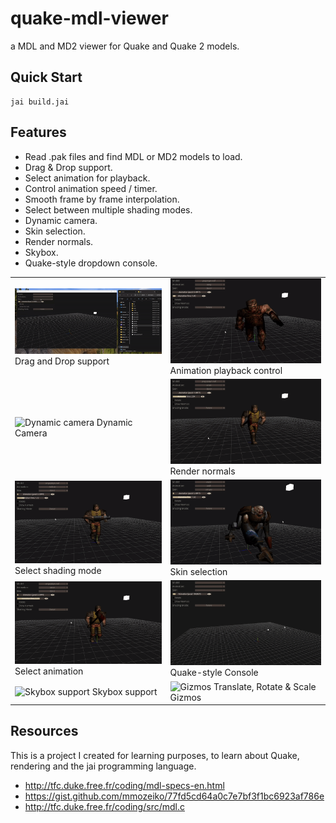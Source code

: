 # quake-mdl-viewer

a MDL and MD2 viewer for Quake and Quake 2 models.

## Quick Start

```jai
jai build.jai
```

## Features

- Read .pak files and find MDL or MD2 models to load.
- Drag & Drop support.
- Select animation for playback.
- Control animation speed / timer.
- Smooth frame by frame interpolation.
- Select between multiple shading modes.
- Dynamic camera.
- Skin selection.
- Render normals.
- Skybox.
- Quake-style dropdown console.

|     |     |
| --- | --- |
| <img src=".github/drag_and_drop_support.gif" alt="Drag and Drop support"/> Drag and Drop support | <img src=".github/animation_playback_control.gif" alt="Animation playback control"/> Animation playback control |
| <img src=".github/dynamic_camera.gif" alt="Dynamic camera"/> Dynamic Camera | <img src=".github/render_normals.gif" alt="Render normals"/> Render normals |
| <img src=".github/select_shading_mode.gif" alt="Select shading mode"/> Select shading mode | <img src=".github/skin_selection.gif" alt="Skin selection"/> Skin selection |
| <img src=".github/swap_animations.gif" alt="Select animation"/> Select animation | <img src=".github/dropdown_console.gif" alt="Quake-style Console"/> Quake-style Console |
| <img src=".github/skybox_support.gif" alt="Skybox support"/> Skybox support | <img src=".github/gizmos.gif" alt="Gizmos"/> Translate, Rotate & Scale Gizmos |


## Resources

This is a project I created for learning purposes, to learn about Quake, rendering and the jai programming language.

- <http://tfc.duke.free.fr/coding/mdl-specs-en.html>
- <https://gist.github.com/mmozeiko/77fd5cd64a0c7e7bf3f1bc6923af786e>
- <http://tfc.duke.free.fr/coding/src/mdl.c>
